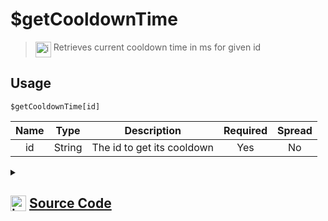 # $getCooldownTime
> <img align="top" src="https://upload.wikimedia.org/wikipedia/commons/thumb/e/e4/Infobox_info_icon.svg/160px-Infobox_info_icon.svg.png?20150409153300" alt="image" width="25" height="auto"> Retrieves current cooldown time in ms for given id
## Usage
```
$getCooldownTime[id]
```
| Name | Type | Description | Required | Spread
| :---: | :---: | :---: | :---: | :---: |
id | String | The id to get its cooldown | Yes | No
<details>
<summary>
    
## <img align="top" src="https://cdn4.iconfinder.com/data/icons/iconsimple-logotypes/512/github-512.png" alt="image" width="25" height="auto">  [Source Code](https://github.com/tryforge/ForgeScript-V2/blob/main/src/native/getCooldownTime.ts)
    
</summary>
    
```ts
import { ArgType, NativeFunction, Return } from "../structures"

export default new NativeFunction({
    name: "$getCooldownTime",
    version: "1.0.3",
    description: "Retrieves current cooldown time in ms for given id",
    brackets: true,
    unwrap: true,
    args: [
        {
            name: "id",
            description: "The id to get its cooldown",
            rest: false,
            type: ArgType.String,
            required: true,
        },
    ],
    execute(ctx, [id]) {
        return this.success(ctx.client.cooldowns.getTimeLeft(id))
    },
})

```
    
</details>